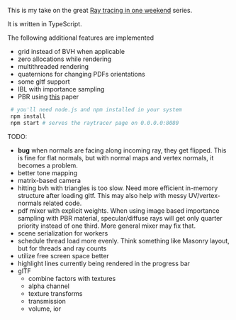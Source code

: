 This is my take on the great [Ray tracing in one weekend](https://raytracing.github.io) series.

It is written in TypeScript.

The following additional features are implemented
- grid instead of BVH when applicable
- zero allocations while rendering
- multithreaded rendering
- quaternions for changing PDFs orientations
- some gltf support
- IBL with importance sampling
- PBR using [this](https://media.disneyanimation.com/uploads/production/publication_asset/48/asset/s2012_pbs_disney_brdf_notes_v3.pdf) paper

```bash
 # you'll need node.js and npm installed in your system
 npm install 
 npm start # serves the raytracer page on 0.0.0.0:8080
```

TODO:
- **bug** when normals are facing along incoming ray, they get flipped. This is fine for flat normals, but with normal maps and vertex normals, it becomes a problem. 
- better tone mapping
- matrix-based camera
- hitting bvh with triangles is too slow. Need more efficient in-memory structure after loading gltf. This may also help with messy UV/vertex-normals related code.
- pdf mixer with explicit weights. When using image based importance sampling with PBR material, specular/diffuse rays will get only quarter priority instead of one third. More general mixer may fix that.
- scene serialization for workers
- schedule thread load more evenly. Think something like Masonry layout, but for threads and ray counts
- utilize free screen space better
- highlight lines currently being rendered in the progress bar
- glTF
  - combine factors with textures
  - alpha channel
  - texture transforms
  - transmission
  - volume, ior
